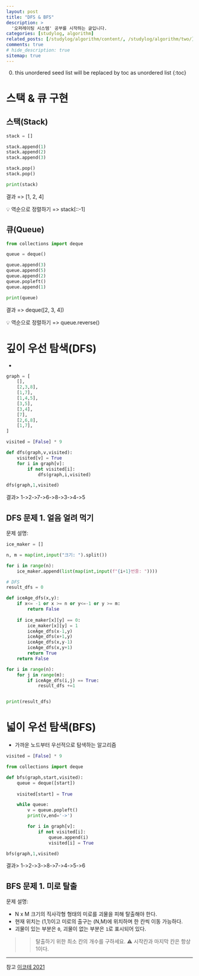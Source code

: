 ```yaml
---
layout: post
title: "DFS & BFS"
description: >
  '오퍼레이팅 시스템' 공부를 시작하는 글입니다.
categories: [studylog, algorithm]
related_posts: [/studylog/algorithm/content/, /studylog/algorithm/two/]
comments: true
# hide_description: true
sitemap: true
---
```


0. this unordered seed list will be replaced by toc as unordered list 
{:toc}

# 스택 & 큐 구현

## 스택(Stack)
```py
stack = []

stack.append(1)
stack.append(2)
stack.append(3)

stack.pop()
stack.pop()

print(stack)
```
결과 => [1, 2, 4]

💡 역순으로 정렬하기 => stack[::-1]

## 큐(Queue)

```py
from collections import deque

queue = deque()

queue.append(3)
queue.append(5)
queue.append(2)
queue.popleft()
queue.append(1)

print(queue)
```
결과 => deque([2, 3, 4])

💡 역순으로 정렬하기 => queue.reverse()

# 깊이 우선 탐색(DFS)
- 
```py
graph = [
    [],
    [2,3,8],
    [1,7],
    [1,4,5],
    [3,5],
    [3,4],
    [7],
    [2,6,8],
    [1,7],
]

visited = [False] * 9

def dfs(graph,v,visited):
    visited[v] = True
    for i in graph[v]:
        if not visited[i]:
            dfs(graph,i,visited)

dfs(graph,1,visited)
```
결과> 1->2->7->6->8->3->4->5

## DFS 문제 1. 얼음 얼려 먹기
문제 설명: 
```py
ice_maker = []

n, m = map(int,input("크기: ").split())

for i in range(n):
    ice_maker.append(list(map(int,input(f"{i+1}번줄: "))))

# DFS
result_dfs = 0

def iceAge_dfs(x,y):
    if x<= -1 or x >= n or y<=-1 or y >= m:
        return False
    
    if ice_maker[x][y] == 0:
        ice_maker[x][y] = 1
        iceAge_dfs(x-1,y)
        iceAge_dfs(x+1,y)
        iceAge_dfs(x,y-1)
        iceAge_dfs(x,y+1)
        return True
    return False

for i in range(n):
    for j in range(m):
        if iceAge_dfs(i,j) == True:
            result_dfs +=1


print(result_dfs)
```

# 넓이 우선 탐색(BFS)
- 가까운 노드부터 우선적으로 탐색하는 알고리즘
```py
visited = [False] * 9

from collections import deque

def bfs(graph,start,visited):
    queue = deque([start])
    
    visited[start] = True

    while queue:
        v = queue.popleft()
        print(v,end='->')

        for i in graph[v]:
            if not visited[i]:
                queue.append(i)
                visited[i] = True

bfs(graph,1,visited)
```
결과> 1->2->3->8->7->4->5->6

## BFS 문제 1. 미로 탈출
문제 설명: 
- N x M 크기의 직사각형 형태의 미로를 괴물을 피해 탈출해야 한다.
- 현재 위치는 (1,1)이고 미로의 출구는 (N,M)에 위치하며 한 칸씩 이동 가능하다.
- 괴물이 있는 부분은 `0`, 괴물이 없는 부분은 `1`로 표시되어 있다.
>> 탈출하기 위한 최소 칸의 개수를 구하세요.
⚠️ 시작칸과 마지막 칸은 항상 1이다.

<hr>
참고
<a href = "https://www.youtube.com/watch?v=94RC-DsGMLo&list=PLRx0vPvlEmdAghTr5mXQxGpHjWqSz0dgC&index=5" target="_blank">이코테 2021</a>